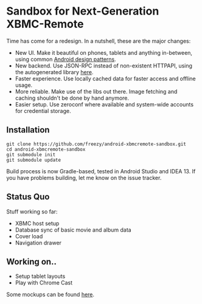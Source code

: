 
Sandbox for Next-Generation XBMC-Remote
=======================================

Time has come for a redesign. In a nutshell, these are the major changes:

* New UI. Make it beautiful on phones, tablets and anything in-between, using
  common [Android design patterns](http://developer.android.com/design/index.html).
* New backend. Use JSON-RPC instead of non-existent HTTPAPI, using the
  autogenerated library [here](https://github.com/freezy/xbmc-jsonrpclib-android).
* Faster experience. Use locally cached data for faster access and offline usage.
* More reliable. Make use of the libs out there. Image fetching and caching shouldn't
  be done by hand anymore.
* Easier setup. Use zeroconf where available and system-wide accounts for credential
  storage.

## Installation

    git clone https://github.com/freezy/android-xbmcremote-sandbox.git
    cd android-xbmcremote-sandbox
    git submodule init
    git submodule update

Build process is now Gradle-based, tested in Android Studio and IDEA 13. If you have problems
building, let me know on the issue tracker.

## Status Quo
Stuff working so far:
* XBMC host setup
* Database sync of basic movie and album data
* Cover load
* Navigation drawer

## Working on..
* Setup tablet layouts
* Play with Chrome Cast

Some mockups can be found [here](https://github.com/freezy/android-xbmcremote-sandbox/tree/master/doc/mockups).
